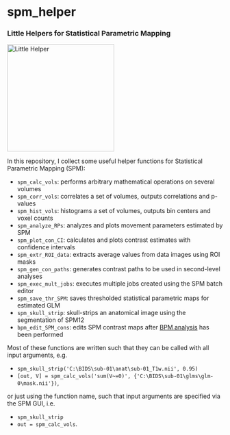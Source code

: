 # spm_helper

<h3>Little Helpers for Statistical Parametric Mapping</h3>

<img src="https://vignette.wikia.nocookie.net/disney/images/2/25/Filament.PNG" alt="Little Helper" height=250>

In this repository, I collect some useful helper functions for Statistical Parametric Mapping (SPM):
- `spm_calc_vols`: performs arbitrary mathematical operations on several volumes
- `spm_corr_vols`: correlates a set of volumes, outputs correlations and p-values
- `spm_hist_vols`: histograms a set of volumes, outputs bin centers and voxel counts
- `spm_analyze_RPs`: analyzes and plots movement parameters estimated by SPM
- `spm_plot_con_CI`: calculates and plots contrast estimates with confidence intervals
- `spm_extr_ROI_data`: extracts average values from data images using ROI masks
- `spm_gen_con_paths`: generates contrast paths to be used in second-level analyses
- `spm_exec_mult_jobs`: executes multiple jobs created using the SPM batch editor
- `spm_save_thr_SPM`: saves thresholded statistical parametric maps for estimated GLM
- `spm_skull_strip`: skull-strips an anatomical image using the segmentation of SPM12
- `bpm_edit_SPM_cons`: edits SPM contrast maps after [BPM analysis](https://www.nitrc.org/frs/?group_id=433&release_id=1909) has been performed

Most of these functions are written such that they can be called with all input arguments, e.g.

- `spm_skull_strip('C:\BIDS\sub-01\anat\sub-01_T1w.nii', 0.95)`
- `[out, V] = spm_calc_vols('sum(V~=0)', {'C:\BIDS\sub-01\glms\glm-0\mask.nii'})`,

or just using the function name, such that input arguments are specified via the SPM GUI, i.e.

- `spm_skull_strip`
- `out = spm_calc_vols`.